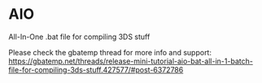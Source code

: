 # AIO
All-In-One .bat file for compiling 3DS stuff

Please check the gbatemp thread for more info and support:
https://gbatemp.net/threads/release-mini-tutorial-aio-bat-all-in-1-batch-file-for-compiling-3ds-stuff.427577/#post-6372786
